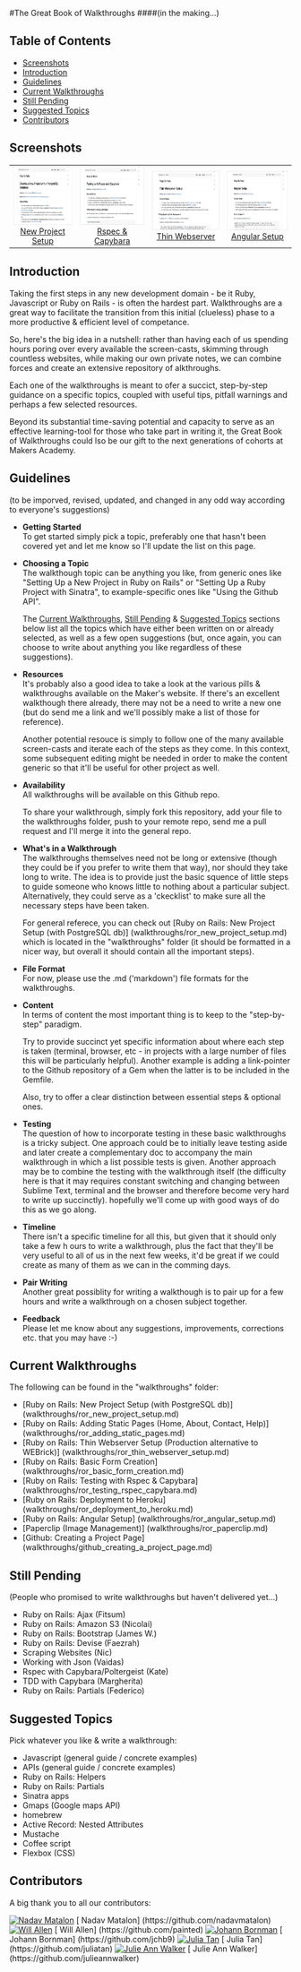 #The Great Book of Walkthroughs 
####(in the making...)

## Table of Contents

* [Screenshots](#screenshots)
* [Introduction](#introduction)
* [Guidelines](#guidelines)
* [Current Walkthroughs](#current-walkthroughs)
* [Still Pending](#still-pending)
* [Suggested Topics](#suggested-topics)
* [Contributors](#contributors)


## Screenshots

<table>
	<tr>
		<td align="center" width="190px" >
			<a href="https://raw.githubusercontent.com/nadavmatalon/great_book_of_walkthroughs/master/images/great_book_1.jpg">
				<img src="images/great_book_1.jpg" height="105px" />
				New Project Setup
			</a>
		</td>
		<td align="center" width="190px" >
			<a href="https://raw.githubusercontent.com/nadavmatalon/great_book_of_walkthroughs/master/images/great_book_2.jpg">
				<img src="images/great_book_2.jpg" height="105px" />
				Rspec & Capybara
			</a>
		</td>
      <td align="center" width="190px" >
         <a href="https://raw.githubusercontent.com/nadavmatalon/great_book_of_walkthroughs/master/images/great_book_3.jpg">
            <img src="images/great_book_3.jpg" height="105px" />
            Thin Webserver
         </a>
      </td>
      <td align="center" width="190px" >
         <a href="https://raw.githubusercontent.com/nadavmatalon/great_book_of_walkthroughs/master/images/great_book_4.jpg">
            <img src="images/great_book_4.jpg" height="105px" />
            Angular Setup
         </a>
      </td>
	</tr>
</table>


##  Introduction

<p>Taking the first steps in any new development domain - be it Ruby, Javascript or Ruby 
on Rails - is often the hardest part. Walkthroughs are a great way to facilitate the transition 
from this initial (clueless) phase to a more productive & efficient level of competance.</p>

<p>So, here's the big idea in a nutshell: rather than having each of us spending hours 
poring over every available the screen-casts, skimming through countless websites, while 
making our own private notes, we can combine forces and create an extensive repository of 
alkthroughs.</p>

<p>Each one of the walkthroughs is meant to ofer a succict, step-by-step guidance on a 
specific topics, coupled with useful tips, pitfall warnings and perhaps a few selected 
resources.</p> 

<p>Beyond its substantial time-saving potential and capacity to serve as an effective 
learning-tool for those who take part in writing it, the Great Book of Walkthroughs could 
lso be our gift to the next generations of cohorts at Makers Academy.</p>


## Guidelines

   (to be imporved, revised, updated, and changed in any odd way according to everyone's 
suggestions)  

* __Getting Started__  
   To get started simply pick a topic, preferably one that hasn't been covered yet and 
let me know so I'll update the list on this page.

* __Choosing a Topic__  
   The walkthough topic can be anything you like, from generic ones like "Setting Up a 
New Project in Ruby on Rails" or "Setting Up a Ruby Project with Sinatra", 
to example-specific ones like "Using the Github API".  

   The [Current Walkthroughs](#current-walkthroughs), [Still Pending](#still-pending) & [Suggested   Topics](#suggested-topics) sections below list all the topics which have either been written on or 
already selected, as well as a few open suggestions (but, once again, you can choose to write about 
anything you like regardless of these suggestions).  

* __Resources__  
   It's probably also a good idea to take a look at the various pills & walkthroughs 
available on the Maker's website. If there's an excellent walkthough there already, 
there may not be a need to write a new one (but do send me a link and we'll possibly 
make a list of those for reference).   

   Another potential resouce is simply to follow one of the many available 
screen-casts and iterate each of the steps as they come. In this context, 
some subsequent editing might be needed in order to make the content generic so that 
it'll be useful for other project as well.

* __Availability__   
   All walkthroughs will be available on this Github repo.  

   To share your walkthrough, simply fork this repository, add your file to the 
walkthroughs folder, push to your remote repo, send me a pull request and I'll 
merge it into the general repo.  

* __What's in a Walkthrough__   
   The walkthroughs themselves need not be long or extensive (though they could be if 
you prefer to write them that way), nor should they take long to write. The idea is to 
provide just the basic squence of little steps to guide someone who knows little to 
nothing about a particular subject. Alternatively, they could serve as a 'ckecklist' 
to make sure all the necessary steps have been taken.  

   For general referece, you can check out [Ruby on Rails: New Project Setup (with PostgreSQL db)] (walkthroughs/ror_new_project_setup.md) which is located in the "walkthroughs" folder (it 
should be formatted in a nicer way, but overall it should contain all the important steps).  

* __File Format__   
   For now, please use the .md ('markdown') file formats for the walkthroughs.

* __Content__   
   In terms of content the most important thing is to keep to the "step-by-step" paradigm.

   Try to provide succinct yet specific information about where each step is taken 
(terminal, browser, etc - in projects with a large number of files this will be 
particularly helpful). Another example is adding a link-pointer to the Github 
repository of a Gem when the latter is to be included in the Gemfile.

   Also, try to offer a clear distinction between essential steps & optional ones.

* __Testing__   
   The question of how to incorporate testing in these basic walkthroughs is a tricky 
subject. One approach could be to initially leave testing aside and later create 
a complementary doc to accompany the main walkthrough in which a list possible tests 
is given. Another approach may be to combine the testing with the walkthrough itself 
(the difficulty here is that it may requires constant switching and changing between 
Sublime Text, terminal and the browser and therefore become very hard to write up succinctly). 
hopefully we'll come up with good ways of do this as we go along.

* __Timeline__   
   There isn't a specific timeline for all this, but given that it should only take a few h
ours to write a walkthrough, plus the fact that they'll be very useful to all of us in 
the next few weeks, it'd be great if we could create as many of them as we can in the 
comming days.

* __Pair Writing__   
   Another great possiblity for writing a walkthough is to pair up for a few hours and write a walkthrough on a chosen subject together.

* __Feedback__   
   Please let me know about any suggestions, improvements, corrections etc. that you may have :-)


## Current Walkthroughs

The following can be found in the "walkthroughs" folder:  

* [Ruby on Rails: New Project Setup (with PostgreSQL db)] (walkthroughs/ror_new_project_setup.md)
* [Ruby on Rails: Adding Static Pages (Home, About, Contact, Help)] (walkthroughs/ror_adding_static_pages.md)
* [Ruby on Rails: Thin Webserver Setup (Production alternative to WEBrick)] (walkthroughs/ror_thin_webserver_setup.md)
* [Ruby on Rails: Basic Form Creation] (walkthroughs/ror_basic_form_creation.md)
* [Ruby on Rails: Testing with Rspec & Capybara] (walkthroughs/ror_testing_rspec_capybara.md)
* [Ruby on Rails: Deployment to Heroku] (walkthroughs/ror_deployment_to_heroku.md)
* [Ruby on Rails: Angular Setup] (walkthroughs/ror_angular_setup.md)
* [Paperclip (Image Management)] (walkthroughs/ror_paperclip.md)
* [Github: Creating a Project Page] (walkthroughs/github_creating_a_project_page.md)


## Still Pending

(People who promised to write walkthroughs but haven't delivered yet...)  

* Ruby on Rails: Ajax (Fitsum)	
* Ruby on Rails: Amazon S3 (Nicolai)
* Ruby on Rails: Bootstrap (James W.)
* Ruby on Rails: Devise (Faezrah)
* Scraping Websites (Nic)
* Working with Json (Vaidas)
* Rspec with Capybara/Poltergeist (Kate)
* TDD with Capybara (Margherita)
* Ruby on Rails: Partials (Federico)


## Suggested Topics

Pick whatever you like & write a walkthrough:  

* Javascript (general guide / concrete examples)
* APIs (general guide / concrete examples)
* Ruby on Rails: Helpers
* Ruby on Rails: Partials
* Sinatra apps
* Gmaps (Google maps API)
* homebrew
* Active Record: Nested Attributes
* Mustache
* Coffee script
* Flexbox (CSS)


## Contributors

A big thank you to all our contributors:

<a href= "https://github.com/nadavmatalon">
<img alt="Nadav Matalon" data-user="7" height="20"  
src="https://avatars3.githubusercontent.com/u/7556253?v=2&amp;s=40" width="20"></a>
[    Nadav Matalon] (https://github.com/nadavmatalon)

<a href= "https://github.com/painted">
<img alt="Will Allen" data-user="7057258" height="20"  src="https://avatars3.githubusercontent.com/u/7057258?v=2&amp;s=40" width="20"></a>
[    Will Allen] (https://github.com/painted)

<a href= "https://github.com/jchb9">
<img alt="Johann Bornman" data-user="7556226" height="20"  src="https://avatars3.githubusercontent.com/u/7556226?v=2&amp;s=40" width="20"><a>
[    Johann Bornman] (https://github.com/jchb9)

<a href= "https://github.com/juliatan">
<img alt="Julia Tan" data-user="7389546" height="20"  src="https://avatars3.githubusercontent.com/u/7389546?v=2&amp;s=40" width="20"></a>
[    Julia Tan] (https://github.com/juliatan)

<a href="https://github.com/julieannwalker">
<img alt="Julie Ann Walker" data-user="7127430" height="20"  src="https://avatars3.githubusercontent.com/u/7127430?v=2&amp;s=40" width="20"></a>
[    Julie Ann Walker] (https://github.com/julieannwalker)

